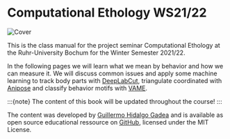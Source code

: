 # Computational Ethology WS21/22

![Cover](content/cover.png)

This is the class manual for the project seminar Computational Ethology at the Ruhr-University Bochum for the Winter Semester 2021/22. 

In the following pages we will learn what we mean by behavior and how we can measure it. We will discuss common issues and apply some machine learning to track body parts with [DeepLabCut](https://github.com/DeepLabCut/DeepLabCut), triangulate coordinated with [Anipose](https://github.com/lambdaloop/anipose) and classify behavior motifs with [VAME](https://github.com/LINCellularNeuroscience/VAME). 

:::{note}
The content of this book will be updated throughout the course!
:::

The content was developed by [Guillermo Hidalgo Gadea](https://GuillermoHidalgoGadea.com) and is available as open source educational ressource on [GitHub](https://github.com/Guillermo-Hidalgo-Gadea/Seminar-ComputationalEthology), licensed under the MIT License. 
